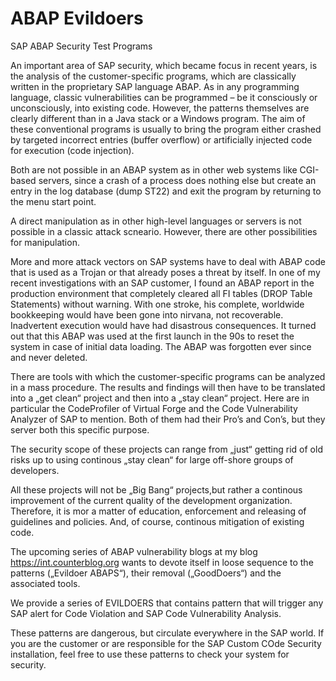 # ABAP Evildoers
SAP ABAP Security Test Programs 

An important area of SAP security, which became focus in recent years, is the analysis of the customer-specific programs, which are classically written in the proprietary SAP language ABAP.
As in any programming language, classic vulnerabilities can be programmed – be it consciously or unconsciously, into existing code.
However, the patterns themselves are clearly different than in a Java stack or a Windows program. The aim of these conventional programs is usually to bring the program either crashed by targeted incorrect entries (buffer overflow) or artificially injected code for execution (code injection).

Both are not possible in an ABAP system as in other web systems like CGI-based servers, since a crash of a process does nothing else but create an entry in the log database (dump ST22) and exit the program by returning to the menu start point.

A direct manipulation as in other high-level languages ​​or servers is not possible in a classic attack scneario. However, there are other possibilities for manipulation.

More and more attack vectors on SAP systems have to deal with ABAP code that is used as a Trojan or that already poses a threat by itself. In one of my recent investigations with an SAP customer, I found an ABAP report in the production environment that completely cleared all FI tables (DROP Table Statements) without warning. With one stroke, his complete, worldwide bookkeeping would have been gone into nirvana, not recoverable.  Inadvertent execution would have had disastrous consequences. It turned out that this ABAP was used at the first launch in the 90s to reset the system in case of initial data loading. The ABAP was forgotten ever since and never deleted.

There are tools with which the customer-specific programs can be analyzed in a mass procedure. The results and findings will then have to be translated into a „get clean“ project and then into a „stay clean“ project. Here are in particular the CodeProfiler of Virtual Forge and the Code Vulnerability Analyzer of SAP to mention. Both of them had their Pro’s and Con’s, but they server both this specific purpose.

The security scope of these projects can range from „just“ getting rid of old risks up to using continous „stay clean“ for large off-shore groups of  developers.

All these projects will not be „Big Bang“ projects,but rather a continous improvement of the current quality of the development organization. Therefore, it is mor a matter of education, enforcement and releasing of guidelines and policies. And, of course, continous mitigation of existing code.

The upcoming series of ABAP vulnerability blogs at my blog https://int.counterblog.org wants to devote itself in loose sequence to the patterns („Evildoer ABAPS“), their removal („GoodDoers“) and the associated tools.

We provide a series of EVILDOERS that contains pattern that will trigger any SAP alert for Code Violation and SAP Code Vulnerability Analysis. 

These patterns are dangerous, but circulate everywhere in the SAP world. If you are the customer or are responsible for the SAP Custom COde Security installation, feel free to use these patterns to check your system for security. 
